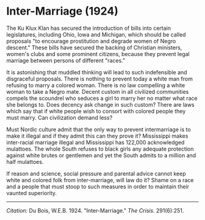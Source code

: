 <!--
title:   Inter-Marriage
author:  Du Bois, W.E.B.
journal: The Crisis
year:    1924
volume:  291
issue:   6
pages:   251
-->
# Inter-Marriage (1924)

The Ku Klux Klan has secured the introduction of bills into certain legislatures, including Ohio, Iowa and Michigan, which should be called proposals "to encourage prostitution and degrade women of Negro descent." These bills have secured the backing of Christian ministers, women's clubs and some prominent citizens, because they prevent legal marriage between persons of different "races."

It is astonishing that muddled thinking will lead to such indefensible and disgraceful proposals. There is nothing to prevent today a white man from refusing to marry a colored woman. There is no law compelling a white woman to take a Negro mate. Decent custom in all civilized communities compels the scoundrel who seduces a girl to marry her no matter what race she belongs to. Does decency ask change in such custom? There are laws which say that if white people wish to consort with colored people they must marry. Can civilization demand less?

Must Nordic culture admit that the only way to prevent intermarriage is to make it illegal and if they admit this can they prove it? Mississippi makes inter-racial marriage illegal and Mississippi has 122,000 acknowledged mulattoes. The whole South refuses to black girls any adequate protection against white brutes or gentlemen and yet the South admits to a million and half mulattoes.

If reason and science, social pressure and parental advice cannot keep white and colored folk from inter-marriage, will law do it? Shame on a race and a people that must stoop to such measures in order to maintain their vaunted superiority.

_________________
*Citation:* Du Bois, W.E.B. 1924. "Inter-Marriage." *The Crisis*. 291(6):251.
